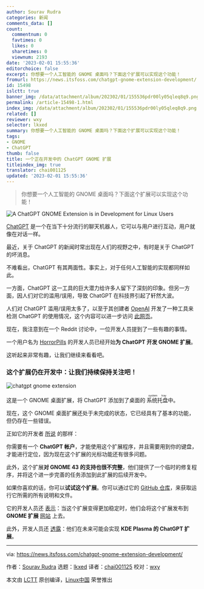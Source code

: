 ```yaml
---
author: Sourav Rudra
categories: 新闻
comments_data: []
count:
  commentnum: 0
  favtimes: 0
  likes: 0
  sharetimes: 0
  viewnum: 2193
date: '2023-02-01 15:55:36'
editorchoice: false
excerpt: 你想要一个人工智能的 GNOME 桌面吗？下面这个扩展可以实现这个功能！
fromurl: https://news.itsfoss.com/chatgpt-gnome-extension-development/
id: 15498
islctt: true
banner_img: /data/attachment/album/202302/01/155536pdr00ly05qleq8q9.png
permalink: /article-15498-1.html
index_img: /data/attachment/album/202302/01/155536pdr00ly05qleq8q9.png.thumb.jpg
related: []
reviewer: wxy
selector: lkxed
summary: 你想要一个人工智能的 GNOME 桌面吗？下面这个扩展可以实现这个功能！
tags:
- GNOME
- ChatGPT
thumb: false
title: 一个正在开发中的 ChatGPT GNOME 扩展
titleindex_img: true
translator: chai001125
updated: '2023-02-01 15:55:36'
---
```



> 
> 你想要一个人工智能的 GNOME 桌面吗？下面这个扩展可以实现这个功能！
> 
> 
> 


![A ChatGPT GNOME Extension is in Development for Linux Users](/data/attachment/album/202302/01/155536pdr00ly05qleq8q9.png)


[ChatGPT](https://chat.openai.com) 是一个在当下十分流行的聊天机器人，它可以与用户进行互动，用户就像在对话一样。


最近，关于 ChatGPT 的新闻时常出现在人们的视野之中，有时是关于 ChatGPT 的坏消息。


不难看出，ChatGPT 有其两面性。事实上，对于任何人工智能的实现都同样如此。


一方面，ChatGPT 这一工具的巨大潜力给许多人留下了深刻的印象。但另一方面，因人们对它的滥用/误用，导致 ChatGPT 在科技界引起了轩然大波。


人们对 ChatGPT 滥用/误用太多了，以至于其创建者 [OpenAI](https://openai.com) 开发了一种工具来检测 ChatGPT 的使用情况，这个内容可以进一步访问 [此网页](https://news.itsfoss.com/openai-chatgpt-detection/)。


现在，我注意到在一个 Reddit 讨论中，一位开发人员提到了一些有趣的事情。


一个用户名为 [HorrorPills](https://github.com/HorrorPills) 的开发人员已经开始**为 ChatGPT 开发 GNOME 扩展**。


这听起来非常有趣，让我们继续来看看吧。


### 这个扩展仍在开发中：让我们持续保持关注吧！


![chatgpt gnome extension](/data/attachment/album/202302/01/155537nx77nfigtzg494gl.jpg)


这是一个 GNOME 桌面扩展，将 ChatGPT 添加到了桌面的 <ruby> 系统托盘 <rt>  system tray </rt></ruby> 中。


现在，这个 GNOME 桌面扩展还处于未完成的状态，它已经具有了基本的功能，但仍存在一些错误。


正如它的开发者 [所说](https://www.reddit.com/r/linux/comments/10ay23v/comment/j46yp15/) 的那样：


你需要有一个 **ChatGPT 帐户**，才能使用这个扩展程序，并且需要用到你的键盘，才能进行定位，因为现在这个扩展的光标功能还有很多问题。


此外，这个扩展**对 GNOME 43 的支持也很不完整**，他们提供了一个临时的修复程序，并将这个进一步完善的任务添加到此扩展的后续开发中。


如果你喜欢的话，你可以**试试这个扩展**。你可以通过它的 [GitHub 仓库](https://github.com/HorrorPills/ChatGPT-Gnome-Desktop-Extension)，来获取运行它所需的所有说明和文件。


它的开发人员还 [表示](https://www.reddit.com/r/linux/comments/10avlgs/comment/j4al4cg/)：当这个扩展变得更加稳定时，他们会将这个扩展发布到 **GNOME 扩展** [网站](https://extensions.gnome.org) 上去。


此外，开发人员还 [透露](https://www.reddit.com/r/linux/comments/10avlgs/comment/j48uofo/)：他们在未来可能会实现 **KDE Plasma 的 ChatGPT 扩展**。




---


via: <https://news.itsfoss.com/chatgpt-gnome-extension-development/>


作者：[Sourav Rudra](https://news.itsfoss.com/author/sourav/) 选题：[lkxed](https://github.com/lkxed) 译者：[chai001125](https://github.com/chai001125) 校对：[wxy](https://github.com/wxy)


本文由 [LCTT](https://github.com/LCTT/TranslateProject) 原创编译，[Linux中国](https://linux.cn/) 荣誉推出